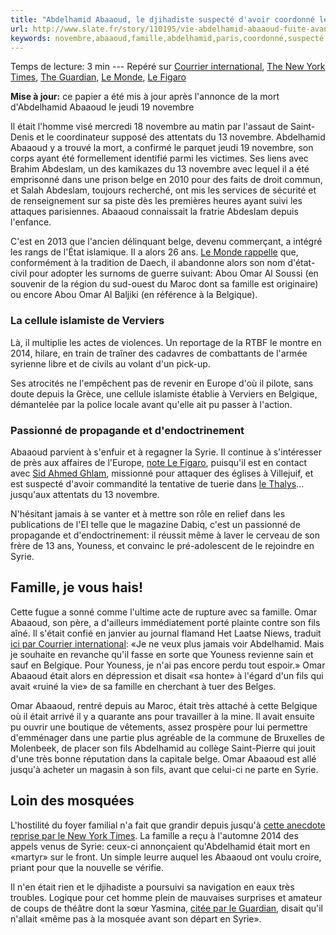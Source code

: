 ```yaml
---
title: "Abdelhamid Abaaoud, le djihadiste suspecté d'avoir coordonné les attentats de Paris, est mort"
url: http://www.slate.fr/story/110195/vie-abdelhamid-abaaoud-fuite-avant
keywords: novembre,abaaoud,famille,abdelhamid,paris,coordonné,suspecté,mort,youness,syrie,belgique,omar,djihadiste,13,davoir,fils,attentats
---
```

Temps de lecture: 3 min --- Repéré sur [Courrier international](http://www.courrierinternational.com/article/2015/01/21/j-ai-honte-de-mon-fils-abdelhamid), [The New York Times](http://www.nytimes.com/2015/11/18/world/europe/paris-attacks-abdelhamid-abaaoud-an-isis-militant-from-belgium-whose-own-family-wanted-him-dead.html), [The Guardian](http://www.theguardian.com/world/2015/nov/16/abdelhamid-abaaoud-suspected-mastermind-of-paris-terror-attacks), [Le Monde](http://www.lemonde.fr/attaques-a-paris/article/2015/11/17/abdelhamid-abaaoud-le-petit-commercant-belge-soupconne-d-avoir-commandite-les-attaques-de-paris_4811395_4809495.html), [Le Figaro](http://www.lefigaro.fr/international/2015/11/17/01003-20151117ARTFIG00178-qui-est-abdelhamid-abaaoud-terroriste-belge-et-commanditaire-presume-des-attaques-de-paris.php)

**Mise à jour:** ce papier a été mis à jour après l\'annonce de la mort d\'Abdelhamid Abaaoud le jeudi 19 novembre

Il était l\'homme visé mercredi 18 novembre au matin par l\'assaut de Saint-Denis et le coordinateur supposé des attentats du 13 novembre. Abdelhamid Abaaoud y a trouvé la mort, a confirmé le parquet jeudi 19 novembre, son corps ayant été formellement identifié parmi les victimes. Ses liens avec Brahim Abdeslam, un des kamikazes du 13 novembre avec lequel il a été emprisonné dans une prison belge en 2010 pour des faits de droit commun, et Salah Abdeslam, toujours recherché, ont mis les services de sécurité et de renseignement sur sa piste dès les premières heures ayant suivi les attaques parisiennes. Abaaoud connaissait la fratrie Abdeslam depuis l'enfance.

C'est en 2013 que l'ancien délinquant belge, devenu commerçant, a intégré les rangs de l'État islamique. Il a alors 26 ans. [Le Monde rappelle](http://www.lemonde.fr/attaques-a-paris/article/2015/11/17/abdelhamid-abaaoud-le-petit-commercant-belge-soupconne-d-avoir-commandite-les-attaques-de-paris_4811395_4809495.html) que, conformément à la tradition de Daech, il abandonne alors son nom d'état-civil pour adopter les surnoms de guerre suivant: Abou Omar Al Soussi (en souvenir de la région du sud-ouest du Maroc dont sa famille est originaire) ou encore Abou Omar Al Baljiki (en référence à la Belgique).

### La cellule islamiste de Verviers

Là, il multiplie les actes de violences. Un reportage de la RTBF le montre en 2014, hilare, en train de traîner des cadavres de combattants de l'armée syrienne libre et de civils au volant d'un pick-up.

Ses atrocités ne l'empêchent pas de revenir en Europe d'où il pilote, sans doute depuis la Grèce, une cellule islamiste établie à Verviers en Belgique, démantelée par la police locale avant qu'elle ait pu passer à l'action.

### Passionné de propagande et d\'endoctrinement

Abaaoud parvient à s'enfuir et à regagner la Syrie. Il continue à s'intéresser de près aux affaires de l'Europe, [note Le Figaro](http://www.lefigaro.fr/international/2015/11/17/01003-20151117ARTFIG00178-qui-est-abdelhamid-abaaoud-terroriste-belge-et-commanditaire-presume-des-attaques-de-paris.php), puisqu'il est en contact avec [Sid Ahmed Ghlam](http://www.slate.fr/story/100719/terrorisme-maladresse), missionné pour attaquer des églises à Villejuif, et est suspecté d'avoir commandité la tentative de tuerie dans [le Thalys](http://www.slate.fr/story/105853/attaque-train-amsterdam-paris)\... jusqu'aux attentats du 13 novembre.

N'hésitant jamais à se vanter et à mettre son rôle en relief dans les publications de l'EI telle que le magazine Dabiq, c'est un passionné de propagande et d'endoctrinement: il réussit même à laver le cerveau de son frère de 13 ans, Youness, et convainc le pré-adolescent de le rejoindre en Syrie.

Famille, je vous hais!
----------------------

Cette fugue a sonné comme l'ultime acte de rupture avec sa famille. Omar Abaaoud, son père, a d'ailleurs immédiatement porté plainte contre son fils aîné. Il s'était confié en janvier au journal flamand Het Laatse Niews, traduit [ici par Courrier international](http://www.courrierinternational.com/article/2015/01/21/j-ai-honte-de-mon-fils-abdelhamid): «Je ne veux plus jamais voir Abdelhamid. Mais je souhaite en revanche qu'il fasse en sorte que Youness revienne sain et sauf en Belgique. Pour Youness, je n'ai pas encore perdu tout espoir.» Omar Abaaoud était alors en dépression et disait «sa honte» à l'égard d'un fils qui avait «ruiné la vie» de sa famille en cherchant à tuer des Belges.

Omar Abaaoud, rentré depuis au Maroc, était très attaché à cette Belgique où il était arrivé il y a quarante ans pour travailler à la mine. Il avait ensuite pu ouvrir une boutique de vêtements, assez prospère pour lui permettre d'emménager dans une partie plus agréable de la commune de Bruxelles de Molenbeek, de placer son fils Abdelhamid au collège Saint-Pierre qui jouit d'une très bonne réputation dans la capitale belge. Omar Abaaoud est allé jusqu'à acheter un magasin à son fils, avant que celui-ci ne parte en Syrie.

Loin des mosquées
-----------------

L'hostilité du foyer familial n'a fait que grandir depuis jusqu'à [cette anecdote reprise par le New York Times](http://www.nytimes.com/2015/11/18/world/europe/paris-attacks-abdelhamid-abaaoud-an-isis-militant-from-belgium-whose-own-family-wanted-him-dead.html). La famille a reçu à l'automne 2014 des appels venus de Syrie: ceux-ci annonçaient qu'Abdelhamid était mort en «martyr» sur le front. Un simple leurre auquel les Abaaoud ont voulu croire, priant pour que la nouvelle se vérifie.

Il n'en était rien et le djihadiste a poursuivi sa navigation en eaux très troubles. Logique pour cet homme plein de mauvaises surprises et amateur de coups de théâtre dont la sœur Yasmina, [citée par le Guardian](http://www.theguardian.com/world/2015/nov/16/abdelhamid-abaaoud-suspected-mastermind-of-paris-terror-attacks), disait qu'il n'allait «même pas à la mosquée avant son départ en Syrie».
